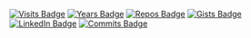 [![Visits Badge](https://badges.pufler.dev/visits/zuxbrt/zuxbrt)](https:zuxbrt.github.io) [![Years Badge](https://badges.pufler.dev/years/zuxbrt)](https://badges.pufler.dev)
[![Repos Badge](https://badges.pufler.dev/repos/zuxbrt)](https://badges.pufler.dev)
[![Gists Badge](https://badges.pufler.dev/gists/zuxbrt)](https://badges.pufler.dev)
[![LinkedIn Badge](https://img.shields.io/badge/LinkedIn-Profile-informational?style=flat&logo=linkedin&logoColor=white&color=0D76A8)](https://ba.linkedin.com/in/zulfo-muhovi%C4%87-507889132)
[![Commits Badge](https://badges.pufler.dev/commits/monthly/zuxbrt)](https://badges.pufler.dev)


